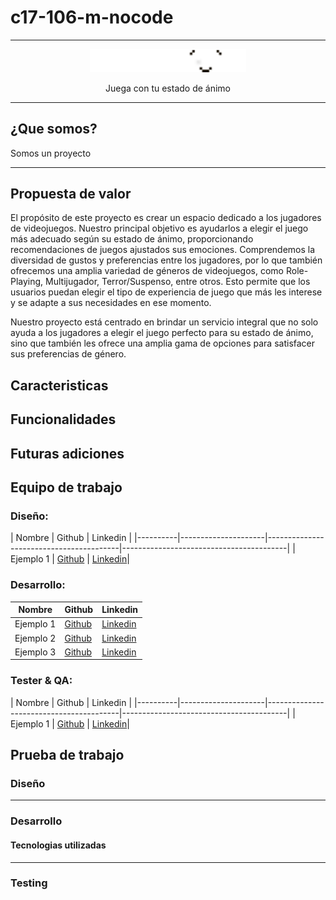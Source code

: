 # c17-106-m-nocode

--------------

<p align="center">
  <img src="logos/Logo Playmood.png" alt="Logo del proyecto" width="250">
</p>
<p align="center">Juega con tu estado de ánimo</p>

--------------
## ¿Que somos?

Somos un proyecto

--------------

## Propuesta de valor

El propósito de este proyecto es crear un espacio dedicado a los jugadores de videojuegos. Nuestro principal objetivo es ayudarlos a elegir el juego más adecuado según su estado de ánimo, proporcionando recomendaciones de juegos ajustados sus emociones.
Comprendemos la diversidad de gustos y preferencias entre los jugadores, por lo que también ofrecemos una amplia variedad de géneros de videojuegos, como Role-Playing, Multijugador, Terror/Suspenso, entre otros. Esto permite que los usuarios puedan elegir el tipo de experiencia de juego que más les interese y se adapte a sus necesidades en ese momento. 

Nuestro proyecto está centrado en brindar un servicio integral que no solo ayuda a los jugadores a elegir el juego perfecto para su estado de ánimo, sino que también les ofrece una amplia gama de opciones para satisfacer sus preferencias de género.

## Caracteristicas

## Funcionalidades

## Futuras adiciones

## Equipo de trabajo

### Diseño:
| Nombre   | Github                                  | Linkedin                                |
|----------|---------------------|-----------------------------------------|-----------------------------------------|
| Ejemplo 1 | [Github](enlace/al/perfil/github)   | [Linkedin](enlace/al/perfil/linkedin)|


### Desarrollo:
| Nombre   | Github                                  | Linkedin                                |
|----------|-----------------------------------------|-----------------------------------------|
| Ejemplo 1 | [Github](enlace/al/perfil/github)    | [Linkedin](enlace/al/perfil/linkedin)|
| Ejemplo 2 | [Github](enlace/al/perfil/github)    | [Linkedin](enlace/al/perfil/linkedin)|
| Ejemplo 3 | [Github](enlace/al/perfil/github)    | [Linkedin](enlace/al/perfil/linkedin)|

### Tester & QA:
| Nombre   | Github                                  | Linkedin                                |
|----------|---------------------|-----------------------------------------|-----------------------------------------|
| Ejemplo 1 | [Github](enlace/al/perfil/github)    | [Linkedin](enlace/al/perfil/linkedin)|

## Prueba de trabajo

### Diseño



--------------


### Desarrollo
#### Tecnologias utilizadas


--------------


### Testing

